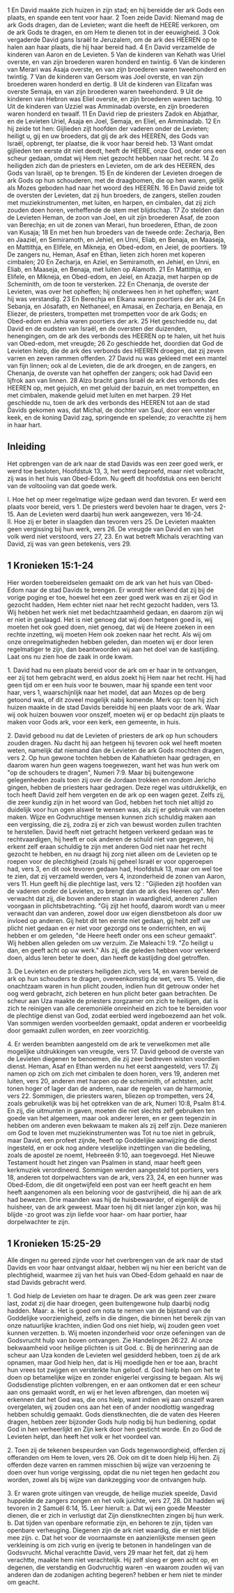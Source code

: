 1 En David maakte zich huizen in zijn stad; en hij bereidde der ark Gods een plaats, en spande een tent voor haar. 2 Toen zeide David: Niemand mag de ark Gods dragen, dan de Levieten; want die heeft de HEERE verkoren, om de ark Gods te dragen, en om Hem te dienen tot in der eeuwigheid. 3 Ook vergaderde David gans Israël te Jeruzalem, om de ark des HEEREN op te halen aan haar plaats, die hij haar bereid had. 4 En David verzamelde de kinderen van Aaron en de Levieten. 5 Van de kinderen van Kehath was Uriel overste, en van zijn broederen waren honderd en twintig. 6 Van de kinderen van Merari was Asaja overste, en van zijn broederen waren tweehonderd en twintig. 7 Van de kinderen van Gersom was Joel overste, en van zijn broederen waren honderd en dertig. 8 Uit de kinderen van Elizafan was overste Semaja, en van zijn broederen waren tweehonderd. 9 Uit de kinderen van Hebron was Eliel overste, en zijn broederen waren tachtig. 10 Uit de kinderen van Uzziel was Amminadab overste, en zijn broederen waren honderd en twaalf. 11 En David riep de priesters Zadok en Abjathar, en de Levieten Uriel, Asaja en Joel, Semaja, en Eliel, en Amminadab. 12 En hij zeide tot hen: Gijlieden zijt hoofden der vaderen onder de Levieten; heiligt u, gij en uw broeders, dat gij de ark des HEEREN, des Gods van Israël, opbrengt, ter plaatse, die ik voor haar bereid heb. 13 Want omdat gijlieden ten eerste dit niet deedt, heeft de HEERE, onze God, onder ons een scheur gedaan, omdat wij Hem niet gezocht hebben naar het recht. 14 Zo heiligden zich dan de priesters en Levieten, om de ark des HEEREN, des Gods van Israël, op te brengen. 15 En de kinderen der Levieten droegen de ark Gods op hun schouderen, met de draagbomen, die op hen waren, gelijk als Mozes geboden had naar het woord des HEEREN. 16 En David zeide tot de oversten der Levieten, dat zij hun broeders, de zangers, stellen zouden met muziekinstrumenten, met luiten, en harpen, en cimbalen, dat zij zich zouden doen horen, verheffende de stem met blijdschap. 17 Zo stelden dan de Levieten Heman, de zoon van Joel, en uit zijn broederen Asaf, de zoon van Berechja; en uit de zonen van Merari, hun broederen, Ethan, de zoon van Kusaja; 18 En met hen hun broeders van de tweede orde: Zecharja, Ben en Jaaziel, en Semiramoth, en Jehiel, en Unni, Eliab, en Benaja, en Maaseja, en Mattithja, en Elifele, en Mikneja, en Obed-edom, en Jeiel, de poortiers. 19 De zangers nu, Heman, Asaf en Ethan, lieten zich horen met koperen cimbalen; 20 En Zecharja, en Aziel, en Semiramoth, en Jehiel, en Unni, en Eliab, en Maaseja, en Benaja, met luiten op Alamoth. 21 En Mattithja, en Elifele, en Mikneja, en Obed-edom, en Jeiel, en Azazja, met harpen op de Scheminith, om de toon te versterken. 22 En Chenanja, de overste der Levieten, was over het opheffen; hij onderwees hen in het opheffen; want hij was verstandig. 23 En Berechja en Elkana waren poortiers der ark. 24 En Sebanja, en Jósafath, en Nethaneel, en Amasai, en Zecharja, en Benaja, en Eliezer, de priesters, trompetten met trompetten voor de ark Gods; en Obed-edom en Jehia waren poortiers der ark. 25 Het geschiedde nu, dat David en de oudsten van Israël, en de oversten der duizenden, henengingen, om de ark des verbonds des HEEREN op te halen, uit het huis van Obed-edom, met vreugde; 26 Zo geschiedde het, doordien dat God de Levieten hielp, die de ark des verbonds des HEEREN droegen, dat zij zeven varren en zeven rammen offerden. 27 David nu was gekleed met een mantel van fijn linnen; ook al de Levieten, die de ark droegen, en de zangers, en Chenanja, de overste van het opheffen der zangers; ook had David een lijfrok aan van linnen. 28 Alzo bracht gans Israël de ark des verbonds des HEEREN op, met gejuich, en met geluid der bazuin, en met trompetten, en met cimbalen, makende geluid met luiten en met harpen. 29 Het geschiedde nu, toen de ark des verbonds des HEEREN tot aan de stad Davids gekomen was, dat Michal, de dochter van Saul, door een venster keek, en de koning David zag, springende en spelende; zo verachtte zij hem in haar hart. 

## Inleiding

Het opbrengen van de ark naar de stad Davids was een zeer goed werk, er werd toe besloten, Hoofdstuk 13, 3, het werd beproefd, maar niet volbracht, zij was in het huis van Obed-Edom. Nu geeft dit hoofdstuk ons een bericht van de voltooiing van dat goede werk.

I. Hoe het op meer regelmatige wijze gedaan werd dan tevoren. Er werd een plaats voor bereid, vers 1. De priesters werd bevolen haar te dragen, vers 2-15. Aan de Levieten werd daarbij hun werk aangewezen, vers 16-24.  
II. Hoe zij er beter in slaagden dan tevoren vers 25. De Levieten maakten geen vergissing bij hun werk, vers 26. De vreugde van David en van het volk werd niet verstoord, vers 27, 23. En wat betreft Michals verachting van David, zij was van geen betekenis, vers 29.  

## 1 Kronieken 15:1-24 

Hier worden toebereidselen gemaakt om de ark van het huis van Obed-Edom naar de stad Davids te brengen. Er wordt hier erkend dat zij bij de vorige poging er toe, hoewel het een zeer goed werk was en zij er God in gezocht hadden, Hem echter niet naar het recht gezocht hadden, vers 13. Wij hebben het werk niet met bedachtzaamheid gedaan, en daarom zijn wij er niet in geslaagd. Het is niet genoeg dat wij doen hetgeen goed is, wij moeten het ook goed doen, niet genoeg, dat wij de Heere zoeken in een rechte inzetting, wij moeten Hem ook zoeken naar het recht. Als wij om onze onregelmatigheden hebben geleden, dan moeten wij er door leren regelmatiger te zijn, dan beantwoorden wij aan het doel van de kastijding. Laat ons nu zien hoe de zaak in orde kwam.

1\. David had nu een plaats bereid voor de ark om er haar in te ontvangen, eer zij tot hem gebracht werd, en aldus zoekt hij Hem naar het recht. Hij had geen tijd om er een huis voor te bouwen, maar hij spande een tent voor haar, vers 1, waarschijnlijk naar het model, dat aan Mozes op de berg getoond was, of dit zoveel mogelijk nabij komende. Merk op: toen hij zich huizen maakte in de stad Davids bereidde hij een plaats voor de ark. Waar wij ook huizen bouwen voor onszelf, moeten wij er op bedacht zijn plaats te maken voor Gods ark, voor een kerk, een gemeente, in huis.

2\. David gebood nu dat de Levieten of priesters de ark op hun schouders zouden dragen. Nu dacht hij aan hetgeen hij tevoren ook wel heeft moeten weten, namelijk dat niemand dan de Levieten de ark Gods mochten dragen, vers 2. Op hun gewone tochten hebben de Kahathieten haar gedragen, en daarom waren hun geen wagens toegewezen, want het was hun werk om "op de schouders te dragen", Numeri 7:9. Maar bij buitengewone gelegenheden zoals toen zij over de Jordaan trokken en rondom Jericho gingen, hebben de priesters haar gedragen. Deze regel was uitdrukkelijk, en toch heeft David zelf hem vergeten en de ark op een wagen gezet. Zelfs zij, die zeer kundig zijn in het woord van God, hebben het toch niet altijd zo duidelijk voor hun ogen alswel te wensen was, als zij er gebruik van moeten maken. Wijze en Godvruchtige mensen kunnen zich schuldig maken aan een vergissing, die zij, zodra zij er zich van bewust worden zullen trachten te herstellen. 
David heeft niet getracht hetgeen verkeerd gedaan was te rechtvaardigen, hij heeft er ook anderen de schuld niet van gegeven, hij erkent zelf eraan schuldig te zijn met anderen God niet naar het recht gezocht te hebben, en nu draagt hij zorg niet alleen om de Levieten op te roepen voor de plechtigheid (zoals hij geheel Israël er voor opgeroepen had, vers 3, en dit ook tevoren gedaan had, Hoofdstuk 13, maar om wel toe te zien, dat zij verzameld werden, vers 4, inzonderheid de zonen van Aaron, vers 11. Hun geeft hij die plechtige last, vers 12 : "Gijlieden zijt hoofden van de vaderen onder de Levieten, zo brengt dan de ark des Heeren op". Men verwacht dat zij, die boven anderen staan in waardigheid, anderen zullen voorgaan in plichtsbetrachting. "Gij zijt het hoofd, daarom wordt van u meer verwacht dan van anderen, zowel door uw eigen dienstbetoon als door uw invloed op anderen. Gij hebt dit ten eerste niet gedaan, gij hebt zelf uw plicht niet gedaan en er niet voor gezorgd ons te onderrichten, en wij hebben er om geleden, "de Heere heeft onder ons een scheur gemaakt". Wij hebben allen geleden om uw verzuim. Zie Maleachi 1:9. "Zo heiligt u dan, en geeft acht op uw werk." Als zij, die geleden hebben voor verkeerd doen, aldus leren beter te doen, dan heeft de kastijding doel getroffen.

3\. De Levieten en de priesters heiligden zich, vers 14, en waren bereid de ark op hun schouders te dragen, overeenkomstig de wet, vers 15. Velen, die onachtzaam waren in hun plicht zouden, indien hun dit getrouw onder het oog werd gebracht, zich beteren en hun plicht beter gaan betrachten. De scheur aan Uza maakte de priesters zorgzamer om zich te heiligen, dat is zich te reinigen van alle ceremoniële onreinheid en zich toe te bereiden voor de plechtige dienst van God, zodat eerbied werd ingeboezemd aan het volk. Van sommigen werden voorbeelden gemaakt, opdat anderen er voorbeeldig door gemaakt zullen worden, en zeer voorzichtig.

4\. Er werden beambten aangesteld om de ark te verwelkomen met alle mogelijke uitdrukkingen van vreugde, vers 17. David gebood de overste van de Levieten diegenen te benoemen, die zij zeer bedreven wisten voordien dienst. Heman, Asaf en Ethan werden nu het eerst aangesteld, vers 17. Zij namen op zich om zich met cimbalen te doen horen, vers 19, anderen met luiten, vers 20, anderen met harpen op de scheminith, of achtsten, acht tonen hoger of lager dan de anderen, naar de regelen van de harmonie, vers 22. Sommigen, die priesters waren, bliezen op trompetten, vers 24, zoals gebruikelijk was bij het optrekken van de ark, Numeri 10:8, Psalm 81:4. En zij, die uitmunten in gaven, moeten die niet slechts zelf gebruiken ten goede van het algemeen, maar ook anderer leren, en er geen tegenzin in hebben om anderen even bekwaam te maken als zij zelf zijn. Deze manieren om God te loven met muziekinstrumenten was Tot nu toe niet in gebruik, maar David, een profeet zijnde, heeft op Goddelijke aanwijzing die dienst ingesteld, en er ook nog andere vleselijke inzettingen van die bedeling, zoals de apostel ze noemt, Hebreeën 9:10, aan toegevoegd. 
Het Nieuwe Testament houdt het zingen van Psalmen in stand, maar heeft geen kerkmuziek verordineerd. Sommigen werden aangesteld tot portiers, vers 18, anderen tot dorpelwachters van de ark, vers 23, 24, en een hunner was Obed-Edom, die dit ongetwijfeld een post van eer heeft geacht en hem heeft aangenomen als een beloning voor de gastvrijheid, die hij aan de ark had bewezen. Drie maanden was hij de huisbewaarder, of eigenlijk de huisheer, van de ark geweest. Maar toen hij dit niet langer zijn kon, was hij blijde -zo groot was zijn liefde voor haar- om haar portier, haar dorpelwachter te zijn. 

## 1 Kronieken 15:25-29 

Alle dingen nu gereed zijnde voor het overbrengen van de ark naar de stad Davids en voor haar ontvangst aldaar, hebben wij nu hier een bericht van de plechtigheid, waarmee zij van het huis van Obed-Edom gehaald en naar de stad Davids gebracht werd.

1\. God hielp de Levieten om haar te dragen. De ark was geen zeer zware last, zodat zij die haar droegen, geen buitengewone hulp daarbij nodig hadden. Maar: 
a. Het is goed om nota te nemen van de bijstand van de Goddelijke voorzienigheid, zelfs in die dingen, die binnen het bereik zijn van onze natuurlijke krachten, indien God ons niet hielp, wij zouden geen voet kunnen verzetten.
b. Wij moeten inzonderheid voor onze oefeningen van de Godsvrucht hulp van boven ontvangen. Zie Handelingen 26:22. Al onze bekwaamheid voor heilige plichten is uit God.
c. Bij de herinnering aan de scheur aan Uza konden de Levieten wel gesidderd hebben, toen zij de ark opnamen, maar God hielp hen, dat is Hij moedigde hen er toe aan, bracht hun vrees tot zwijgen en versterkte hun geloof.
d. God hielp hen om het te doen op betamelijke wijze en zonder enigerlei vergissing te begaan. Als wij Godsdienstige plichten volbrengen, en er aan ontkomen dat er een scheur aan ons gemaakt wordt, en wij er het leven afbrengen, dan moeten wij erkennen dat het God was, die ons hielp, want indien wij aan onszelf waren overgelaten, wij zouden ons aan het een of ander noodlottig wangedrag hebben schuldig gemaakt. Gods dienstknechten, die de vaten des Heeren dragen, hebben zeer bijzonder Gods hulp nodig bij hun bediening, opdat God in hen verheerlijkt en Zijn kerk door hen gesticht worde. En zo God de Levieten helpt, dan heeft het volk er het voordeel van.

2\. Toen zij de tekenen bespeurden van Gods tegenwoordigheid, offerden zij offeranden om Hem te loven, vers 26. Ook om dit te doen hielp Hij hen. Zij offerden deze varren en rammen misschien bij wijze van verzoening te doen over hun vorige vergissing, opdat die nu niet tegen hen gedacht zou worden, zowel als bij wijze van dankzegging voor de ontvangen hulp.

3\. Er waren grote uitingen van vreugde, de heilige muziek speelde, David huppelde de zangers zongen en het volk juichte, vers 27, 28. Dit hadden wij tevoren in 2 Samuël 6:14, 15. Leer hieruit: a. Dat wij een goede Meester dienen, die er zich in verlustigt dat Zijn dienstknechten zingen bij hun werk.
b. Dat tijden van openbare reformatie zijn, en behoren te zijn, tijden van openbare verheuging. Diegenen zijn de ark niet waardig, die er niet blijde mee zijn.
c. Dat het voor de voornaamste en aanzienlijkste mensen geen verkleining is om zich vurig en ijverig te betonen in handelingen van de Godsvrucht. Michal verachtte David, vers 29 maar het feit, dat zij hem verachtte, maakte hem niet verachtelijk. Hij zelf sloeg er geen acht op, en degenen, die verstandig en Godvruchtig waren -en waarom zouden wij van anderen dan de zodanigen achting begeren? hebben er hem niet te minder om geacht. 

 

